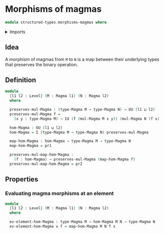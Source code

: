 # Morphisms of magmas

```agda
module structured-types.morphisms-magmas where
```

<details><summary>Imports</summary>

```agda
open import foundation.dependent-pair-types
open import foundation.identity-types
open import foundation.universe-levels

open import structured-types.magmas
```

</details>

## Idea

A morphism of magmas from `M` to `N` is a map between their underlying types
that preserves the binary operation.

## Definition

```agda
module _
  {l1 l2 : Level} (M : Magma l1) (N : Magma l2)
  where

  preserves-mul-Magma : (type-Magma M → type-Magma N) → UU (l1 ⊔ l2)
  preserves-mul-Magma f =
    (x y : type-Magma M) → Id (f (mul-Magma M x y)) (mul-Magma N (f x) (f y))

  hom-Magma : UU (l1 ⊔ l2)
  hom-Magma = Σ (type-Magma M → type-Magma N) preserves-mul-Magma

  map-hom-Magma : hom-Magma → type-Magma M → type-Magma N
  map-hom-Magma = pr1

  preserves-mul-map-hom-Magma :
    (f : hom-Magma) → preserves-mul-Magma (map-hom-Magma f)
  preserves-mul-map-hom-Magma = pr2
```

## Properties

### Evaluating magma morphisms at an element

```agda
module _
  {l1 l2 : Level} (M : Magma l1) (N : Magma l2)
  where

  ev-element-hom-Magma : type-Magma M → hom-Magma M N → type-Magma N
  ev-element-hom-Magma x f = map-hom-Magma M N f x
```
